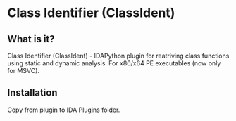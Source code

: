 # Class Identifier (ClassIdent)
## What is it?
Class Identifier (ClassIdent) - IDAPython plugin for reatriving class functions using static and dynamic analysis.
For x86/x64 PE executables (now only for MSVC).

## Installation
Copy from plugin to IDA Plugins folder.
